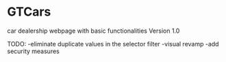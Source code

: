 # GTCars
car dealership webpage with basic functionalities
Version 1.0

TODO: 
-eliminate duplicate values in the selector filter
-visual revamp
-add security measures
